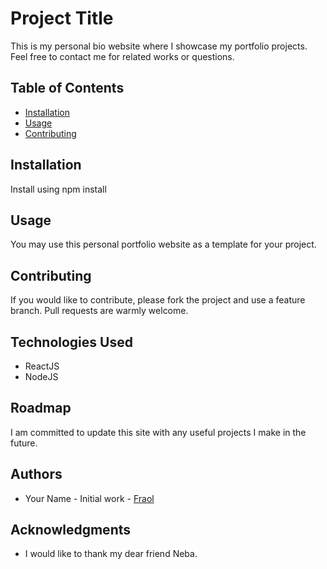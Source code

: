 
# Project Title

This is my personal bio website where I showcase my portfolio projects. Feel free to contact me for related works or questions. 

## Table of Contents

- [Installation](#installation)
- [Usage](#usage)
- [Contributing](#contributing)

## Installation

Install using npm install

## Usage

You may use this personal portfolio website as a template for your project.

## Contributing

If you would like to contribute, please fork the project and use a feature branch. Pull requests are warmly welcome.

## Technologies Used

- ReactJS
- NodeJS

## Roadmap

I am committed to update this site with any useful projects I make in the future.

## Authors

- Your Name - Initial work - [Fraol](https://github.com/fraol-d)

## Acknowledgments

- I would like to thank my dear friend Neba.